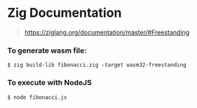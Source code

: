 # Zig Documentation
> https://ziglang.org/documentation/master/#Freestanding

### To generate wasm file:
```
$ zig build-lib fibonacci.zig -target wasm32-freestanding
```

### To execute with NodeJS
```
$ node fibonacci.js
```

